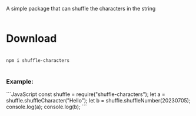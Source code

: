 A simple package that can shuffle the characters in the string<br><br>
<h1>Download</h1><br>
<code>npm i shuffle-characters</code><br><br>
<h3>Example:</h3>
```JavaScript
const shuffle = require("shuffle-characters");
let a = shuffle.shuffleCharacter("Hello");
let b = shuffle.shuffleNumber(20230705);
console.log(a);
console.log(b);
```
